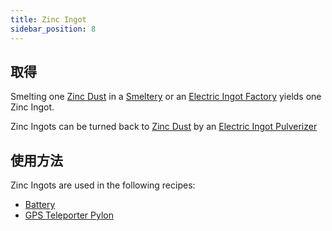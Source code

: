 ```yaml
---
title: Zinc Ingot
sidebar_position: 8
---
```


## 取得

Smelting one [Zinc Dust](Zinc-Dust) in a [Smeltery](Smeltery) or an [Electric Ingot Factory](Electric-Ingot-Factory) yields one Zinc Ingot.

Zinc Ingots can be turned back to [Zinc Dust](Zinc-Dust) by an [Electric Ingot Pulverizer](Electric-Ingot-Pulverizer)

## 使用方法

Zinc Ingots are used in the following recipes:

* [Battery](Battery)
* [GPS Teleporter Pylon](GPS-Teleporter-Pylon)
